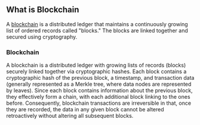 ## What is Blockchain

A [blockchain](https://chain.link/education-hub/blockchain) is a distributed ledger that maintains a continuously growing list of ordered records called "blocks." The blocks are linked together and secured using cryptography.

### Blockchain

A blockchain is a distributed ledger with growing lists of records (blocks) securely linked together via cryptographic hashes. Each block contains a cryptographic hash of the previous block, a timestamp, and transaction data (generally represented as a Merkle tree, where data nodes are represented by leaves). Since each block contains information about the previous block, they effectively form a chain, with each additional block linking to the ones before. Consequently, blockchain transactions are irreversible in that, once they are recorded, the data in any given block cannot be altered retroactively without altering all subsequent blocks.